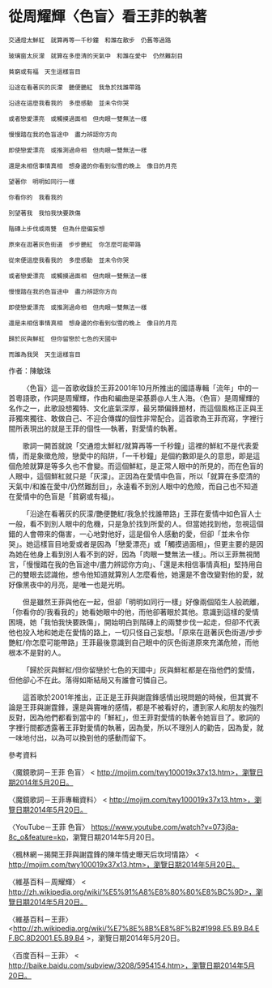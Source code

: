 # 從周耀輝〈色盲〉看王菲的執著
```
交通燈太鮮紅　就算再等一千秒鐘　和誰在散步　仍舊等過路

玻璃窗太灰濛　就算在多麼清的天氣中　和誰在愛中　仍然難刮目

貧窮或有福　天生這樣盲目

沿途在看著灰的灰濛　艷便艷紅　我急於找誰帶路

沿途在這麼我看我的　多麼感動　並未令你哭

或者戀愛漂亮　或觸摸過面相　但肉眼一雙無法一樣

慢慢踏在我的色盲途中　盡力辨認你方向

即使戀愛漂亮　或推測過命相　但肉眼一雙無法一樣

還是未相信事情真相　想身邊的你看到似雪的晚上　像日的月亮

望著你　明明如同行一樣　

你看你的　我看我的　

別望著我　我怕我快要跌傷

階磚上步伐或兩雙　但為什麼偏妄想

原來在逛著灰色街道　步步艷紅　你怎麼可能帶路

從來便這麼我看我的　多麼感動　並未令你哭

或者戀愛漂亮　或觸摸過面相　但肉眼一雙無法一樣

慢慢踏在我的色盲途中　盡力辨認你方向

即使戀愛漂亮　或推測過命相　但肉眼一雙無法一樣

還是未相信事情真相　想身邊的你看到似雪的晚上　像日的月亮

歸於灰與鮮紅　但你留戀於七色的天國中

而誰為我哭　天生這樣盲目
```
作者：陳敏珠

  &emsp;&emsp;〈色盲〉這一首歌收錄於王菲2001年10月所推出的國語專輯「流年」中的一首粵語歌，作詞是周耀輝，作曲和編曲是梁基爵@人生人海。〈色盲〉是周耀輝的名作之一，此歌設想獨特、文化底氣深厚，最另類偏鋒題材，而這個風格正正與王菲獨來獨往、敢做自己、不迎合傳媒的個性非常配合。這首歌為王菲而寫，字裡行間所表現出的就是王菲的個性──執著，對愛情的執著。



  &emsp;&emsp;歌詞一開首就說「交通燈太鮮紅/就算再等一千秒鐘」這裡的鮮紅不是代表愛情，而是象徵危險，戀愛中的陷阱，「一千秒鐘」是個約數即是久的意思，即是這個危險就算是等多久也不會變。而這個鮮紅，是正常人眼中的所見的，而在色盲的人眼中，這個鮮紅就只是「灰濛」。正因為在愛情中色盲，所以「就算在多麼清的天氣中/和誰在愛中/仍然難刮目」，永遠看不到別人眼中的危險，而自己也不知道在愛情中的色盲是「貧窮或有福」。

  &emsp;&emsp;「沿途在看著灰的灰濛/艷便艷紅/我急於找誰帶路」王菲在愛情中如色盲人士一般，看不到別人眼中的危機，只是急於找到所愛的人。但當她找到他，忽視這個錯的人會帶來的傷害，一心地對他好，這是個令人感動的愛，但卻「並未令你哭」。她這樣盲目地愛或者是因為「戀愛漂亮」或「觸摸過面相」，但更主要的是因為她在他身上看到別人看不到的好，因為「肉眼一雙無法一樣」。所以王菲無視閒言，「慢慢踏在我的色盲途中/盡力辨認你方向」、「還是未相信事情真相」堅持用自己的雙眼去認識他，想令他知道就算別人怎麼看他，她還是不會改變對他的愛，就好像黑夜中的月亮，是唯一也是光明。

  &emsp;&emsp;但是雖然王菲與他在一起，但卻「明明如同行一樣」好像兩個陌生人般疏離，「你看你的/我看我的」她看她眼中的他，而他卻著眼於其他。意識到這樣的愛情困境，她「我怕我快要跌傷」，開始明白到階磚上的兩雙步伐一起走，但卻不代表他也投入地和她走在愛情的路上，一切只怪自己妄想。「原來在逛著灰色街道/步步艷紅/你怎麼可能帶路」王菲最後意識到自己眼中的灰色街道原來充滿危險，而他根本不是對的人。

  &emsp;&emsp;「歸於灰與鮮紅/但你留戀於七色的天國中」灰與鮮紅都是在指他們的愛情，但他卻心不在此。落得如斯結局又有誰會可憐自己。

  &emsp;&emsp;這首歌於2001年推出，正正是王菲與謝霆鋒感情出現問題的時候，但其實不論是王菲與謝霆鋒，還是與竇唯的感情，都是不被看好的，遭到家人和朋友的強烈反對，因為他們都看到當中的「鮮紅」，但王菲對愛情的執著令她盲目了。歌詞的字裡行間都透露著王菲對愛情的執著，因為愛，所以不理別人的勸告，因為愛，就一味地付出，以為可以換到他的感動而留下。


參考資料

〈魔鏡歌詞－王菲 色盲〉
< http://mojim.com/twy100019x37x13.htm>，瀏覽日期2014年5月20日。

〈魔鏡歌詞－王菲專輯資料〉
< http://mojim.com/twy100019x37x13.htm>，瀏覽日期2014年5月20日。

〈YouTube－王菲 色盲〉
<https://www.youtube.com/watch?v=073j8a-8c_o&feature=kp>，瀏覽日期2014年5月20日。

〈楓林網－揭開王菲與謝霆鋒的陳年情史曝天后坎坷情路〉
< http://mojim.com/twy100019x37x13.htm>，瀏覽日期2014年5月20日。

〈維基百科－周耀輝〉
< http://zh.wikipedia.org/wiki/%E5%91%A8%E8%80%80%E8%BC%9D>，瀏覽日期2014年5月20日。

〈維基百科－王菲〉
<http://zh.wikipedia.org/wiki/%E7%8E%8B%E8%8F%B2#1998.E5.B9.B4.EF.BC.8D2001.E5.B9.B4 >，瀏覽日期2014年5月20日。

〈百度百科－王菲〉
< http://baike.baidu.com/subview/3208/5954154.htm>，瀏覽日期2014年5月20日。
